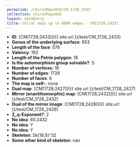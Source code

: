 ```yaml
--- 
 permalink: /chiralMaps6kE/CM_1728_2433 
 collection: chiralMaps6kE
 layout: dataEntry
 title: Chiral maps up to 6000 edges - CM[1728;2433]
---
```


- **ID**: [CM[1728;2433]]({{ site.url }}/test/CM_1728_2433)
- **Genus of the underlying surface**: 853
- **Length of the face**: 576
- **Valency**: 192
- **Length of the Petrie polygon**: 18
- **Is the automorphism group solvable?**: S
- **Number of vertices**: 18
- **Number of edges**: 1728
- **Number of faces**: 6
- **The map is self-**: none
- **Dual map**: [CM[1728;2427]]({{ site.url }}/test/CM_1728_2427)
- **Mirror (enantihomorphic) map**: [CM[1728;2432]]({{ site.url }}/test/CM_1728_2432)
- **Dual of the mirror image**: [CM[1728;2428]]({{ site.url }}/test/CM_1728_2428)
- **Z_q-Exponent?**: 2
- **No idea**:  65:2432
- **No idea**: Y
- **No idea**: Y
- **Skeleton**: Sk(18;5)^32
- **Some other kind of skeleton**: nan
